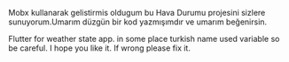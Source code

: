 Mobx kullanarak gelistirmis oldugum bu Hava Durumu projesini sizlere sunuyorum.Umarım düzgün bir kod yazmışımdır ve umarım beğenirsin.

Flutter for weather state app. in some place turkish name used variable so be careful. I hope you like it. If wrong please fix it.
